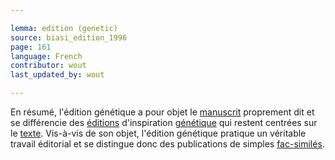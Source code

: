 ```yaml
---

lemma: edition (genetic)
source: biasi_edition_1996
page: 161
language: French
contributor: wout
last_updated_by: wout

---
```


En résumé, l'édition génétique a pour objet le [manuscrit](manuscript.html) proprement dit et se différencie des [éditions](editionScholarly.html) d'inspiration [génétique](genesis.html) qui restent centrées sur le [texte](text.html). Vis-à-vis de son objet, l'édition génétique pratique un véritable travail éditorial et se distingue donc des publications de simples [fac-similés](facsimile).
